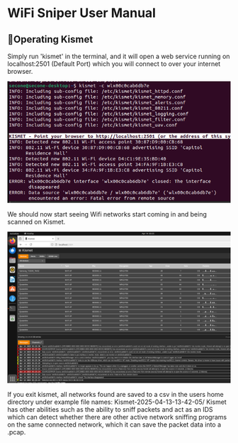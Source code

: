# WiFi Sniper User Manual

## 📡Operating Kismet
Simply run 'kismet' in the terminal, and it will open a web service running on localhost:2501 (Default Port) which you will connect to over your internet browser. 

![Kismetbooting](https://github.com/Fr3shShr3k/WiFi-Sniper---How-To-Guide/blob/a48cf164314de786ce7eba169534978943e02264/assets/images/Screenshot%20from%202025-04-14%2003-25-03.png)

We should now start seeing Wifi networks start coming in and being scanned on Kismet. 

![Kismet](https://github.com/Fr3shShr3k/WiFi-Sniper---How-To-Guide/blob/067698dfd94a6468a4c0c868cc97c4650e7266da/assets/images/Screenshot%20from%202025-04-14%2003-26-41.png)

If you exit kismet, all networks found are saved to a csv in the users home directory under example file names: Kismet-2025-04-13-13-42-05/
Kismet has other abilities such as the ability to sniff packets and act as an IDS which can detect whether there are other active network sniffing programs on the same connected network, which it can
save the packet data into a .pcap. 
